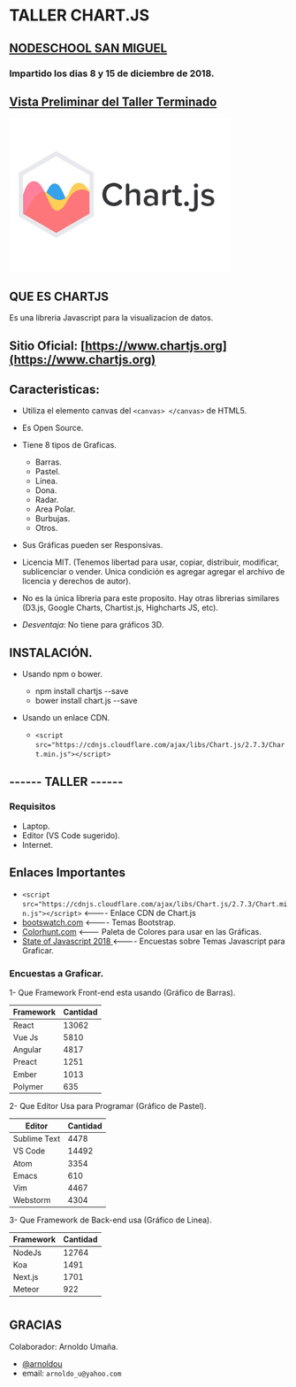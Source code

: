# TALLER CHART.JS 
##  [NODESCHOOL SAN MIGUEL](https://nodeschool.io/sanmiguel/)
### Impartido los dias 8 y 15 de diciembre de 2018.
## [Vista Preliminar del Taller Terminado](https://taller-chartjs.netlify.com/)
![chartjs](./img/chartjs.jpg)
## QUE ES CHARTJS
Es una libreria Javascript para la visualizacion de datos.

## Sitio Oficial:   [https://www.chartjs.org](https://www.chartjs.org)

## Caracteristicas:
* Utiliza el elemento canvas del ```<canvas> </canvas>``` de HTML5.
* Es Open Source.
* Tiene 8 tipos de Graficas.
    * Barras.
    * Pastel.
    * Linea.
    * Dona.
    * Radar.
    * Area Polar.
    * Burbujas.
    * Otros.

* Sus Gráficas pueden ser Responsivas.
* Licencia MIT. (Tenemos libertad para usar, copiar, distribuir, modificar, sublicenciar o vender. Unica condición es agregar agregar el archivo de licencia y derechos de autor).
* No es la única libreria para este proposito. Hay otras librerias similares (D3.js, Google Charts, Chartist.js, Highcharts JS, etc).
* _Desventaja_: No tiene para gráficos 3D.

## INSTALACIÓN.

* Usando npm o bower.
    * npm install chartjs  --save
    * bower install chart.js --save

* Usando un enlace CDN.
    * ``` <script src="https://cdnjs.cloudflare.com/ajax/libs/Chart.js/2.7.3/Chart.min.js"></script> ```



## ------ TALLER ------
### Requisitos
* Laptop.
* Editor (VS Code sugerido).
* Internet.

## Enlaces Importantes

* ``` <script src="https://cdnjs.cloudflare.com/ajax/libs/Chart.js/2.7.3/Chart.min.js"></script> ```  <---- Enlace CDN de Chart.js
* [bootswatch.com](https://bootswatch.com)     <----  Temas Bootstrap. 
* [Colorhunt.com]( https://colorhunt.co ) <--- Paleta de Colores para usar en las Gráficas.
* [State of Javascript 2018 ](https://2018.stateofjs.com/) <---- Encuestas sobre Temas Javascript para Graficar. 


### Encuestas a Graficar.
1- Que Framework Front-end esta usando (Gráfico de Barras).

Framework | Cantidad
---|---|
React|13062
Vue Js| 5810
Angular|4817
Preact|1251
Ember|1013
Polymer|635


2- Que Editor Usa para Programar (Gráfico de Pastel).

Editor | Cantidad
---|---|
Sublime Text | 4478
VS Code |14492
Atom |3354
Emacs|610
Vim|4467
Webstorm|4304

3- Que Framework de Back-end usa (Gráfico de Linea).

Framework | Cantidad
---|---|
NodeJs|12764
Koa|1491
Next.js|1701
Meteor|922


#
#
## GRACIAS
Colaborador: Arnoldo Umaña.
* [@arnoldou]( https://github.com/arnoldou )
* email:
```arnoldo_u@yahoo.com```
